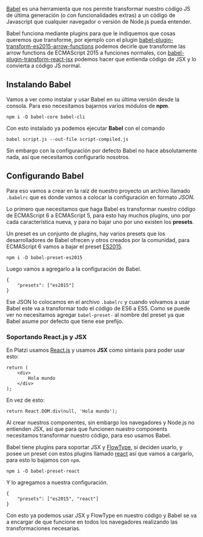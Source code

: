 [Babel](http://babeljs.io/) es una herramienta que nos permite transformar nuestro código JS de última generación (o con funcionalidades extras) a un código de Javascript que cualquier navegador o versión de Node.js pueda entender.

Babel funciona mediante plugins para que le indiquemos que cosas queremos que transforme, por ejemplo con el plugin [babel-plugin-transform-es2015-arrow-functions](https://www.npmjs.com/package/babel-plugin-transform-es2015-arrow-functions) podemos decirle que transforme las arrow functions de ECMAScript 2015 a funciones normales, con [babel-plugin-transform-react-jsx](https://www.npmjs.com/package/babel-plugin-transform-react-jsx) podemos hacer que entienda código de JSX y lo convierta a código JS normal.

Instalando Babel
----------------

Vamos a ver como instalar y usar Babel en su última versión desde la consola. Para eso necesitamos bajarnos varios módulos de **npm**.

    npm i -D babel-core babel-cli
    

Con esto instalado ya podemos ejecutar **Babel** con el comando

    babel script.js --out-file script-compiled.js
    

Sin embargo con la configuración por defecto Babel no hace absolutamente nada, así que necesitamos configurarlo nosotros.

Configurando Babel
------------------

Para eso vamos a crear en la raíz de nuestro proyecto un archivo llamado `.babelrc` que es donde vamos a colocar la configuración en formato _JSON_.

Lo primero que necesitamos que haga Babel es transformar nuestro código de ECMAScript 6 a ECMAScript 5, para esto hay muchos plugins, uno por cada característica nueva, y para no bajar uno por uno existen los **presets**.

Un preset es un conjunto de plugins, hay varios presets que los desarrolladores de Babel ofrecen y otros creados por la comunidad, para ECMAScript 6 vamos a bajar el preset [ES2015](https://babeljs.io/docs/plugins/preset-es2015/).

    npm i -D babel-preset-es2015
    

Luego vamos a agregarlo a la configuración de Babel.

    {
    	"presets": ["es2015"]
    }
    

Ese JSON lo colocamos en el archivo `.babelrc` y cuando volvamos a usar Babel este va a transformar todo el código de ES6 a ES5. Como se puede ver no necesitamos agregar `babel-preset-` al nombre del preset ya que Babel asume por defecto que tiene ese prefijo.

### Soportando React.js y JSX

En Platzi usamos [React.js](https://platzi.com/react/) y usamos **JSX** como sintaxis para poder usar esto:

    return (
    	<div>
    		Hola mundo
    	</div>
    );
    

En vez de esto:

    return React.DOM.div(null, 'Hola mundo');
    

Al crear nuestros componentes, sin embargo los navegadores y Node.js no entienden JSX, así que para que funcionen nuestro components necesitamos transformar nuestro código, para eso usamos Babel.

Babel tiene plugins para soportar JSX y [FlowType](http://flowtype.org/), sí deciden usarlo, y posee un preset con estos plugins llamado [react](https://babeljs.io/docs/plugins/preset-react/) así que vamos a cargarlo, para esto lo bajamos con `npm`.

    npm i -D babel-preset-react
    

Y lo agregamos a nuestra configuración.

    {
    	"presets": ["es2015", "react"]
    }
    

Con esto ya podemos usar JSX y FlowType en nuestro código y Babel se va a encargar de que funcione en todos los navegadores realizando las transformaciones necesarias.
